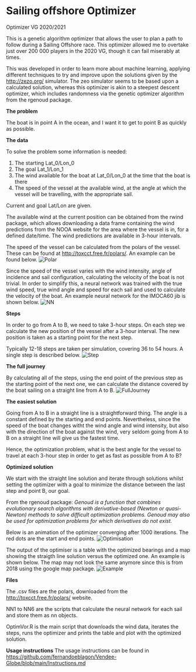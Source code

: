 # Sailing offshore Optimizer
Optimizer VG 2020/2021

This is a genetic algorithm optimizer that allows the user to plan a path to follow during a Sailing Offshore race. This optimizer allowed me to overtake just over 200 000 players in the 2020 VG, though it can fail miserably at times.

This was developed in order to learn more about machine learning, applying different techniques to try and improve upon the solutions given by the http://zezo.org/ simulator. The zeo simulator seems to be based upon a calculated solution, whereas this optimizer is akin to a steepest descent optimizer, which includes randomness via the genetic optimizer algorithm from the rgenoud package.

__The problem__

The boat is in point A in the ocean, and I want it to get to point B as quickly as possible.

__The data__

To solve the problem some information is needed:
   1. The starting Lat_0/Lon_0
   2. The goal Lat_1/Lon_1
   3. The wind available for the boat at Lat_0/Lon_0 at the time that the boat is there
   4. The speed of the vessel at the available wind, at the angle at which the vessel will be travelling, with the appropriate sail.

Current and goal Lat/Lon are given.

The available wind at the current position can be obtained from the rwind package, which allows downloading a data frame containing the wind predictions from the NOOA website for the area where the vessel is in, for a defined date/time. The wind predictions are available in 3-hour intervals.

The speed of the vessel can be calculated from the polars of the vessel. These can be found at http://toxcct.free.fr/polars/. An example can be found below.
![Polar](https://github.com/fernandoeblagon/VOR/blob/main/Polar.png)

Since the speed of the vessel varies with the wind intensity, angle of incidence and sail configuration, calculating the velocity of the boat is not trivial. In order to simplify this, a neural network was trained with the true wind speed, true wind angle and speed for each sail and used to calculate the velocity of the boat. An example neural network for the IMOCA60 jib is shown below.
![NN](https://github.com/fernandoeblagon/VOR/blob/main/nnVorJib.png)

__Steps__

In order to go from A to B, we need to take 3-hour steps. On each step we calculate the new position of the vessel after a 3-hour interval. The new position is taken as a starting point for the next step.

Typically 12-18 steps are taken per simulation, covering 36 to 54 hours. A single step is described below.
![Step](https://github.com/fernandoeblagon/VOR/blob/main/Step.png)

__The full journey__

By calculating all of the steps, using the end point of the previous step as the starting point of the next one, we can calculate the distance covered by the boat sailing on a straight line from A to B.
![FullJourney](https://github.com/fernandoeblagon/VOR/blob/main/FullJourney.png)

__The easiest solution__

Going from A to B in a straight line is a straightforward thing. The angle is a constant defined by the starting and end points. Nevertheless, since the speed of the boat changes witht the wind angle and wind intensity, but also with the direction of the boat against the wind, very seldom going from A to B on a straight line will give us the fastest time. 

Hence, the optimization problem, what is the best angle for the vessel to travel at each 3-hour step in order to get as fast as possible from A to B?

__Optimized solution__

We start with the straight line solution and iterate through solutions whilst setting the optimizer with a goal to minimize the distance between the last step and point B, our goal. 

From the rgenoud package:
_Genoud is a function that combines evolutionary search algorithms with derivative-based (Newton
or quasi-Newton) methods to solve difficult optimization problems. Genoud may also be used for
optimization problems for which derivatives do not exist._

Below is an animation of the optimizer converging after 1000 iterations. The red dots are the start and end points.
![Optimisation](https://github.com/fernandoeblagon/VOR/blob/main/5bfs1k.gif)

The output of the optimiser is a table with the optimized bearings and a map showing the straigth line solution versus the optimized one. An example is shown below. The map may not look the same anymore since this is from 2018 using the google map package.
![Example](https://github.com/fernandoeblagon/VOR/blob/main/Example.png)

__Files__

The .csv files are the polars, downloaded from the http://toxcct.free.fr/polars/ website.

NN1 to NN6 are the scripts that calculate the neural network for each sail and store them as nn objects.

OptimVor.R is the main script that downloads the wind data, iterates the steps, runs the optimizer and prints the table and plot with the optimized solution.

__Usage instructions__
The usage instructions can be found in https://github.com/fernandoeblagon/Vendee-Globe/blob/main/Instructions.md
